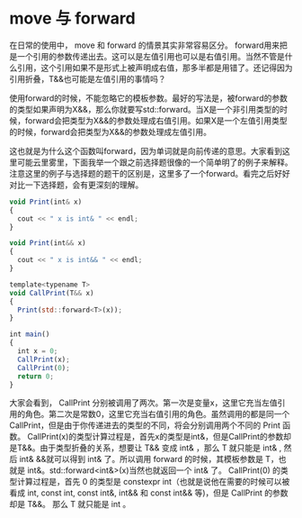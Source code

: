 # move 与 forward
在日常的使用中， move 和 forward 的情景其实非常容易区分。
forward用来把是一个引用的参数传递出去。这可以是左值引用也可以是右值引用。当然不管是什么引用，这个引用如果不是形式上被声明成右值，那多半都是用错了。还记得因为引用折叠，T&&也可能是左值引用的事情吗？

使用forward的时候，不能忽略它的模板参数。最好的写法是，被forward的参数的类型如果声明为X&&，那么你就要写std::forward<X>。当X是一个非引用类型的时候，forward会把类型为X&&的参数处理成右值引用。如果X是一个左值引用类型的时候，forward会把类型为X&&的参数处理成左值引用。

这也就是为什么这个函数叫forward，因为单词就是向前传递的意思。大家看到这里可能云里雾里，下面我举一个跟之前选择题很像的一个简单明了的例子来解释。注意这里的例子与选择题的题干的区别是，这里多了一个forward。看完之后好好对比一下选择题，会有更深刻的理解。
```javascript
void Print(int& x)
{
  cout << " x is int& " << endl;
}

void Print(int&& x)
{
  cout << " x is int&& " << endl;
}

template<typename T>
void CallPrint(T&& x)
{
  Print(std::forward<T>(x));
}

int main()
{
  int x = 0;
  CallPrint(x);
  CallPrint(0);
  return 0;
}
```
大家会看到， CallPrint 分别被调用了两次。第一次是变量x，这里它充当左值引用的角色。第二次是常数0，这里它充当右值引用的角色。虽然调用的都是同一个 CallPrint，但是由于你传递进去的类型的不同，将会分别调用两个不同的 Print 函数。
CallPrint(x)的类型计算过程是，首先x的类型是int&，但是CallPrint的参数却是T&&。由于类型折叠的关系，想要让 T&& 变成 int& ，那么 T 就只能是 int& , 然后 int& &&就可以得到 int& 了。所以调用 forward 的时候，其模板参数是 T，也就是 int&。std::forward<int&>(x)当然也就返回一个 int& 了。
CallPrint(0) 的类型计算过程是，首先 0 的类型是 constexpr int（也就是说他在需要的时候可以被看成 int, const int, const int&, int&& 和 const int&& 等)，但是 CallPrint 的参数却是 T&&。 那么 T 就只能是 int 。
